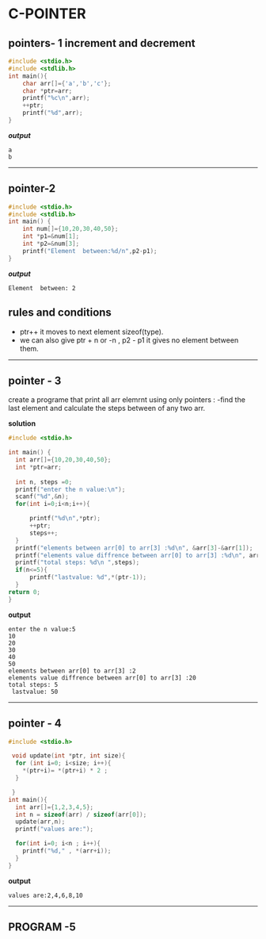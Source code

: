 # C-POINTER
## pointers- 1 increment and decrement

```c
#include <stdio.h>
#include <stdlib.h>
int main(){
    char arr[]={'a','b','c'};
    char *ptr=arr;
    printf("%c\n",arr);
    ++ptr;
    printf("%d",arr);
}
  ```
  ***output***
  ```
  a
  b

  ```
  ---

## pointer-2

```c
#include <stdio.h>
#include <stdlib.h>
int main() {
    int num[]={10,20,30,40,50};
    int *p1=&num[1];
    int *p2=&num[3];
    printf("Element  between:%d/n",p2-p1);
}
```
***output***
```
Element  between: 2

```
## rules and conditions
 -  ptr++ it moves to next element sizeof(type).
 -  we can also give ptr + n or -n , p2 - p1 it gives no  element between them.
  ----

 ## pointer - 3 
 create a programe that print all arr elemrnt using only pointers :
  -find the last element and calculate the steps between of any two arr.

  **solution**
  ```c
  #include <stdio.h>

int main() {
    int arr[]={10,20,30,40,50};
    int *ptr=arr;
    
    int n, steps =0;
    printf("enter the n value:\n");
    scanf("%d",&n);
    for(int i=0;i<n;i++){

        printf("%d\n",*ptr);
        ++ptr;
        steps++;        
    }
    printf("elements between arr[0] to arr[3] :%d\n", &arr[3]-&arr[1]);
    printf("elements value diffrence between arr[0] to arr[3] :%d\n", arr[3]-arr[1]);
    printf("total steps: %d\n ",steps);
    if(n<=5){
        printf("lastvalue: %d",*(ptr-1));
    }
  return 0;
}
```

**output**
```
enter the n value:5
10
20
30
40
50
elements between arr[0] to arr[3] :2
elements value diffrence between arr[0] to arr[3] :20
total steps: 5
 lastvalue: 50
 ```
 ----

 ## pointer - 4
  ```c
  #include <stdio.h>

   void update(int *ptr, int size){
    for (int i=0; i<size; i++){
      *(ptr+i)= *(ptr+i) * 2 ;
    }

   }
  int main(){
    int arr[]={1,2,3,4,5};
    int n = sizeof(arr) / sizeof(arr[0]);
    update(arr,n);
    printf("values are:");

    for(int i=0; i<n ; i++){
      printf("%d," , *(arr+i));
    }
  }
  ```
  **output**
  ```
  values are:2,4,6,8,10
  ```
  ---

## PROGRAM -5



